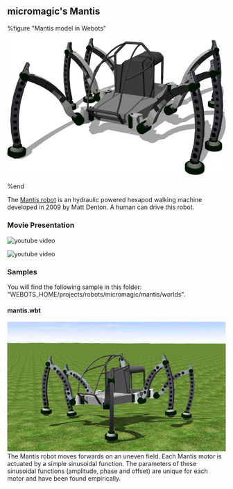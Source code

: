 ## micromagic's Mantis

%figure "Mantis model in Webots"

![model.png](images/robots/mantis/model.png)

%end

The [Mantis robot](http://www.mantisrobot.com/) is an hydraulic powered hexapod walking machine developed in 2009 by Matt Denton.
A human can drive this robot.

### Movie Presentation

![youtube video](https://www.youtube.com/watch?v=ciSyJ4TUwmw)

![youtube video](https://www.youtube.com/watch?v=bgQuY2mFCvo)

### Samples

You will find the following sample in this folder: "WEBOTS\_HOME/projects/robots/micromagic/mantis/worlds".

#### mantis.wbt

![mantis.wbt.png](images/robots/mantis/mantis.wbt.png) The Mantis robot moves forwards on an uneven field.
Each Mantis motor is actuated by a simple sinusoidal function.
The parameters of these sinusoidal functions (amplitude, phase and offset) are unique for each motor and have been found empirically.
